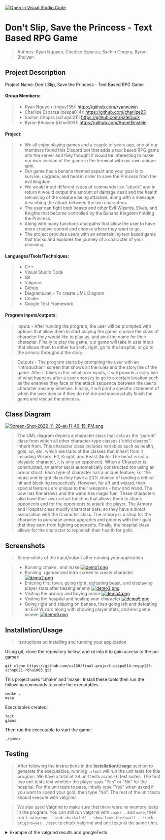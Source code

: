 [![Open in Visual Studio Code](https://classroom.github.com/assets/open-in-vscode-c66648af7eb3fe8bc4f294546bfd86ef473780cde1dea487d3c4ff354943c9ae.svg)](https://classroom.github.com/online_ide?assignment_repo_id=8941489&assignment_repo_type=AssignmentRepo)
# Don't Slip, Save the Princess - Text Based RPG Game
 > Authors:
 > Ryan Nguyen, Charlize Esparza, Sachin Chopra, Byron Bhuiyan

## Project Description

 Project Name: Don't Slip, Save the Princess - Text Based RPG Game

 #### Group Members: 
 
 > * Ryan Nguyen (rnguy135): https://github.com/ryannewin 
 > * Charlize Esparza (cespa014): https://github.com/charlize23 
 > * Sachin Chopra (schop021): https://github.com/SafeDuck 
 > * Byron Bhuiyan (rbhui003): https://github.com/AgentEinstein

 #### Project:
 
 > * We all enjoy playing games and a couple of years ago, one of our members found this Discord bot that adds a text based RPG game into the server and they thought it would be interesting to make our own version of the game in the terminal with our own unique spin. 
 > * Our game has a banana themed aspect and your goal is to survive, upgrade, and heal in order to save the Princess from the evil kingdom.
 > * We would input different types of commands like “attack” and in return it would output the amount of damage dealt and the health remaining of the creature being attacked, along with a message describing the attack between the two characters.
 > * The user can fight both beasts and other Evil Wizards, Elves, and Knights that became controlled by the Banana Kingdom holding the Princess. 
 > * Along with many functions and paths that allow the user to have more creative control and choose where they want to go. 
 > * The project provides users with an entertaining text based game that tracks and explores the journey of a character of your choosing. 
 
 #### Languages/Tools/Techniques:
 
 > * C++
 > * Visual Studio Code
 > * Git
 > * Valgrind 
 > * Github
 > * Diagrams.net - To create UML Diagram
 > * Cmake
 > * Google Test Framework 
 
 #### Program inputs/outputs:
 
 > Inputs - After running the program, the user will be prompted with options that allow them to start playing the game, choose the class of character they would like to play as, and pick the name for their character. Finally to play the game, our game will take in user input that allows them to either turn left, right, go to the hospital, or go to the armory throughout the story. 

 > Outputs - The program starts by prompting the user with an “introduction” screen that shows all the rules and the storyline of the game. After it takes in the initial user inputs, it will provide a story line of what happens after a user chooses to go to a certain location such as the enemies they face or the attack sequence between the user’s character and any enemies. Finally, it will print a specific statement of when the user dies or if they do not die and successfully finish the game and rescue the princess. 
 
## Class Diagram 
 [![Screen-Shot-2022-11-28-at-11-46-15-PM.png](https://i.postimg.cc/J40F2cjT/Screen-Shot-2022-11-28-at-11-46-15-PM.png)](https://postimg.cc/SJ0VX9T8)
 
 > The UML diagram depicts a character class that acts as the “parent” class from which all other character-type classes (“child classes”) inherit from. This character class includes variables such as health, gold, xp, etc. which are traits of the classes that inherit from it including Wizard, Elf, Knight, and Beast (Note: The beast is not a playable character, it is only an opponent). When a Character is constructed, an armor set is automatically constructed too using an armor struct. Each type of character has a unique feature; For the beast and knight class they have a 20% chance of landing a critical hit and blocking respectively. However, for elf and wizard, their special features are unique to their weapons - bow and wand. The bow has fire arrows and the wand has magic fuel. These characters also have their own virtual function that allows them to attack opponents and for the opponents to attack the player. The Armory and Hospital class modify character data, so they have a direct association with the Character class. The armory is a shop for the character to purchase armor upgrades and potions with their gold that they earn from fighting opponents. Finally, the hospital class allows for the character to replenish their health for gold.
 
 ## Screenshots
 > Screenshots of the input/output after running your application
 
 > * Running cmake . and make
 [![demo1.png](https://i.postimg.cc/fRtZdp7d/demo1.png)](https://postimg.cc/75kp8BWP)
 > * Running ./gamex and intro screen to create character
 [![demo2.png](https://i.postimg.cc/cHZNVJp7/demo2.png)](https://postimg.cc/Lqy7Pm6h)
 > * Entering first town, going right, defeating beast, and displaying player stats after beating enemy
 [![demo3.png](https://i.postimg.cc/VNX8GtVL/demo3.png)](https://postimg.cc/gwcQrxpf)
 > * Visiting the armory and buying armor
 [![demo4.png](https://i.postimg.cc/2SsY7GTK/demo4.png)](https://postimg.cc/jD4BszpH)
 > * Visiting the hospital and healing your character
 [![demo5.png](https://i.postimg.cc/qMWSPRnt/demo5.png)](https://postimg.cc/BXcmDJms)
 > * Going right and slipping on banana, then going left and defeating an Evil Wizard along with showing player stats, and end game screen
 [![demo6.png](https://i.postimg.cc/hvfZwWtb/demo6.png)](https://postimg.cc/FkXxd6c7)
 
 ## Installation/Usage
 > Instructions on installing and running your application
 
Using git, clone the repository below, and `cd` into it to gain access to the our game>

```
git clone https://github.com/cs100/final-project-cespa014-rnguy135-schop021-rbhui003.git
```
This project uses 'cmake' and 'make'. Install these tools then run the following commands to ceate the executables.

```
cmake .
make
```

Executables created:

```
test
gamex
```

Then run the executable to start the game:

```
./gamex
```

 ## Testing
 > After following the instructions in the **Installation/Usage** section to generate the executables, running `./test` will run the unit tests for this program. We have a total of 28 unit tests across 6 test suites. The first two unit tests test whether the player says "Yes" or "No" for the hospital. For the unit tests to pass, intially type "Yes" when asked if you want to spend your gold, then type "No". The rest of the unit tests should execute with valgrind. 
 
 > We also used Valgrind to make sure that there were no memory leaks in the program. You can still run valgrind with `cmake .` and `make`, then run `$ valgrind --leak-check=full --show-leak-kinds=all --track-origins=yes ./test` to check valgrind and unit tests at the same time. 
 
  <details><summary>Example of the valgrind results and googleTests</summary>
<p>

```$ valgrind --leak-check=full --show-leak-kinds=all --track-origins=yes ./test
==395868== Memcheck, a memory error detector
==395868== Copyright (C) 2002-2022, and GNU GPL'd, by Julian Seward et al.
==395868== Using Valgrind-3.19.0 and LibVEX; rerun with -h for copyright info
==395868== Command: ./test
==395868== 
[==========] Running 28 tests from 6 test suites.
[----------] Global test environment set-up.
[----------] 2 tests from HospitalTests
[ RUN      ] HospitalTests.Htest1
--------------- Hello! Welcome to the Hospital! ---------------
   It costs 25 gold to heal your character to full health.
       Would you like to spend your gold? 'Yes' or 'No' 
Yes
Your health is now 100 and you have 0 remaining. Thank you! Come again!
[       OK ] HospitalTests.Htest1 (8563 ms)
[ RUN      ] HospitalTests.Htest2
--------------- Hello! Welcome to the Hospital! ---------------
   It costs 25 gold to heal your character to full health.
       Would you like to spend your gold? 'Yes' or 'No' 
No
You picked not to spend your gold. Your health is 80. You have 20 gold. Come again!
[       OK ] HospitalTests.Htest2 (2326 ms)
[----------] 2 tests from HospitalTests (10900 ms total)

[----------] 4 tests from WizardTests
[ RUN      ] WizardTests.WtestConstructor1
[       OK ] WizardTests.WtestConstructor1 (3 ms)
[ RUN      ] WizardTests.WtestConstructor2
[       OK ] WizardTests.WtestConstructor2 (2 ms)
[ RUN      ] WizardTests.WizardAttack
Rakesh aims their wand and blasts Patel
Rakesh used 5 magic fuel!
[       OK ] WizardTests.WizardAttack (5 ms)
[ RUN      ] WizardTests.EnemyAttacksWizard
The Patel uses their wand and casts a damage spell on Rakesh
You are wearing wood armor! 10% block!
Enemy wizard used 5 magic fuel!
[       OK ] WizardTests.EnemyAttacksWizard (5 ms)
[----------] 4 tests from WizardTests (18 ms total)

[----------] 5 tests from ElfTests
[ RUN      ] ElfTests.EtestConstructor1
[       OK ] ElfTests.EtestConstructor1 (3 ms)
[ RUN      ] ElfTests.EtestConstructor2
[       OK ] ElfTests.EtestConstructor2 (2 ms)
[ RUN      ] ElfTests.ElfAttack
Rakesh shoots an arrow at Patel
[       OK ] ElfTests.ElfAttack (4 ms)
[ RUN      ] ElfTests.EnemyAttacksElf

You are wearing wood armor! 10% block!
The Patel uses their bow and hits Rakesh with an arrow!
[       OK ] ElfTests.EnemyAttacksElf (5 ms)
[ RUN      ] ElfTests.UseFlamingArrowButYouHaveNone
[       OK ] ElfTests.UseFlamingArrowButYouHaveNone (3 ms)
[----------] 5 tests from ElfTests (20 ms total)

[----------] 2 tests from KnightTests
[ RUN      ] KnightTests.KTestConstructor1
[       OK ] KnightTests.KTestConstructor1 (2 ms)
[ RUN      ] KnightTests.KTestConstructor2
[       OK ] KnightTests.KTestConstructor2 (2 ms)
[----------] 2 tests from KnightTests (6 ms total)

[----------] 2 tests from BeastTests
[ RUN      ] BeastTests.testConstructor
[       OK ] BeastTests.testConstructor (3 ms)
[ RUN      ] BeastTests.testConstructor2
[       OK ] BeastTests.testConstructor2 (2 ms)
[----------] 2 tests from BeastTests (6 ms total)

[----------] 13 tests from CharacterTests
[ RUN      ] CharacterTests.testconstructor
[       OK ] CharacterTests.testconstructor (2 ms)
[ RUN      ] CharacterTests.testgetName
[       OK ] CharacterTests.testgetName (2 ms)
[ RUN      ] CharacterTests.testgetHealth
[       OK ] CharacterTests.testgetHealth (2 ms)
[ RUN      ] CharacterTests.testattack
NAME aims their wand and blasts EMAN
NAME used 5 magic fuel!
[       OK ] CharacterTests.testattack (3 ms)
[ RUN      ] CharacterTests.testenemyattack
The EMAN uses their wand and casts a damage spell on NAME
You are wearing wood armor! 10% block!
Enemy wizard used 5 magic fuel!
[       OK ] CharacterTests.testenemyattack (4 ms)
[ RUN      ] CharacterTests.testgetType
[       OK ] CharacterTests.testgetType (3 ms)
[ RUN      ] CharacterTests.testdamage
NAME takes 10 damage.
[       OK ] CharacterTests.testdamage (3 ms)
[ RUN      ] CharacterTests.testisAlive
[       OK ] CharacterTests.testisAlive (3 ms)
[ RUN      ] CharacterTests.testgetAttackStrength
[       OK ] CharacterTests.testgetAttackStrength (2 ms)
[ RUN      ] CharacterTests.testgetAttackSpeed
[       OK ] CharacterTests.testgetAttackSpeed (2 ms)
[ RUN      ] CharacterTests.testgetGold
[       OK ] CharacterTests.testgetGold (2 ms)
[ RUN      ] CharacterTests.testgetLevel
[       OK ] CharacterTests.testgetLevel (2 ms)
[ RUN      ] CharacterTests.testgetXP
[       OK ] CharacterTests.testgetXP (2 ms)
[----------] 13 tests from CharacterTests (42 ms total)

[----------] Global test environment tear-down
[==========] 28 tests from 6 test suites ran. (11068 ms total)
[  PASSED  ] 28 tests.
==395868== 
==395868== HEAP SUMMARY:
==395868==     in use at exit: 0 bytes in 0 blocks
==395868==   total heap usage: 575 allocs, 575 frees, 160,005 bytes allocated
==395868== 
==395868== All heap blocks were freed -- no leaks are possible
==395868== 
==395868== For lists of detected and suppressed errors, rerun with: -s
==395868== ERROR SUMMARY: 3 errors from 3 contexts (suppressed: 0 from 0)
```
